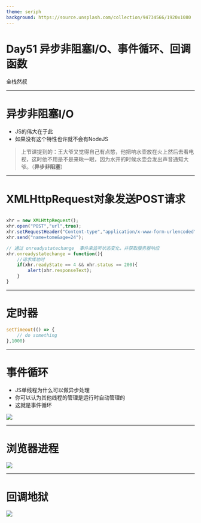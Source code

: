 ```yaml
---
theme: seriph
background: https://source.unsplash.com/collection/94734566/1920x1080
---
```


# Day51 异步非阻塞I/O、事件循环、回调函数
全栈然叔

---

# 异步非阻塞I/O

- JS的伟大在于此
- 如果没有这个特性也许就不会有NodeJS
  
> 上节课提到的：王大爷又觉得自己有点憨，他把响水壶放在火上然后去看电视，这时他不用是不是来瞅一眼，因为水开的时候水壶会发出声音通知大爷。（**异步非阻塞**）

---

# XMLHttpRequest对象发送POST请求
```js

xhr = new XMLHttpRequest();
xhr.open("POST","url",true);
xhr.setRequestHeader("Content-type","application/x-www-form-urlencoded");
xhr.send("name=tome&age=24");

// 通过 onreadystatechange  事件来监听状态变化，并获取服务器响应
xhr.onreadystatechange = function(){
    //请求成功时
    if(xhr.readyState == 4 && xhr.status == 200){
        alert(xhr.responseText);
    }
}

```

---

# 定时器

```js
setTimeout(() => {
    // do something
},1000)

```

---

# 事件循环
- JS单线程为什么可以做异步处理
- 你可以认为其他线程的管理是运行时自动管理的
- 这就是事件循环

![](https://gitee.com/josephxia/picgo/raw/master/juejin/20220213221457.png)


---

# 浏览器进程
![](https://gitee.com/josephxia/picgo/raw/master/juejin/20220213221746.png)


---

# 回调地狱

![](https://gitee.com/josephxia/picgo/raw/master/juejin/20220213221902.png)












